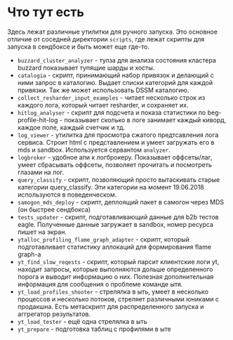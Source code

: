 # Что тут есть

Здесь лежат различные утилитки для ручного запуска. Это основное отличие от соседней директории `scripts`, где лежат скрипты для запуска в сендбоксе и быть может еще где-то.


+ `buzzard_cluster_analyzer` - тулза для анализа состояния кластера buzzard показывает тупящие шарды и хосты.
+ `catalogia` - скрипт, принимающий набор привязок и делающий с ними запрос в каталогию. Выдает списки категорий для каждой привязки. Так же может использовать DSSM каталогию.
+ `collect_resharder_input_examples` - читает несколько строк из каждого лога, который читает resharder, и сохраняет их.
+ `hitlog_analyser` - скрипт для подсчета и показа статистики по beg-profile-hit-log - показывает сколько в логе занимает каждый киворд, каждое поле, каждый счетчик и тд.
+ `log_viewer` - утилитка для просмотра сжатого предтсавления лога сервиса. Строит html c представлением и умеет загружать его в mds и sandbox. Используется сервантом `analyzer`.
+ `logbroker` - удобное апи к логброкеру. Показывает оффсеты/лаг, умеет сбрасывать оффсеты, позволяет прочитать и посмотреть глазами на лог.
+ `query_classify` - скрипт, позволяющий просто вытаскивать старые категории query_classify. Эти категории на момент 19.06.2018 используются в поведенческом.
+ `samogon_mds_deploy` - скрипт, деплоящий пакет в самогон через MDS (он быстрее сендбокса)
+ `tests_updater` - скрипт, подготавливающий данные для b2b тестов eagle. Полученные данные загружает в sandbox, номер ресурса пишет на экран.
+ `ytalloc_profiling_flame_graph_adapter` - скрипт, который подготавливает статистику аллокаций для формирования flame graph-а
+ `yt_find_slow_reqests` - скрипт, который парсит клиентские логи yt, находит запросы, которые выполняются дольше определенного порога и выводит информацию о них. Полезная дополнительная информация для сообщения о проблеме команде ытя.
+ `yt_load_profiles_shooter` - стрелялка в ыть, умеет в несколько процессов и несколько потоков, стреляет различными юниками с продакшна. Есть метаскрипт для распределенного запуска и аггрегатор результатов.
+ `yt_load_tester` - ещё одна стрелялка в ыть
+ `yt_prepare` - подготовка таблиц с профилями в ыте
